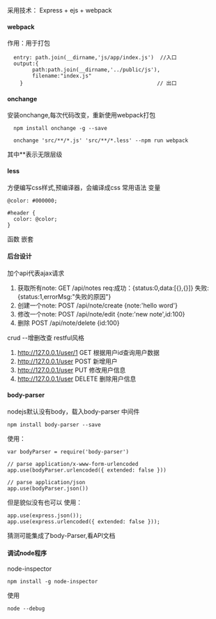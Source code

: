 采用技术：
Express + ejs + webpack

#### webpack
作用：用于打包
```
  entry: path.join(__dirname,'js/app/index.js')  //入口
  output:{
        path:path.join(__dirname,'../public/js'),
        filename:"index.js"
    }                                           // 出口
```

#### onchange
安装onchange,每次代码改变，重新使用webpack打包
```
  npm install onchange -g --save
```
```
  onchange 'src/**/*.js' 'src/**/*.less' --npm run webpack
```
其中**表示无限层级

#### less
方便编写css样式,预编译器，会编译成css
常用语法
变量
```
@color: #000000;

#header {
  color: @color;
}
```
函数
嵌套

#### 后台设计
加个api代表ajax请求
1. 获取所有note: GET /api/notes  req:成功：{status:0,data:[{},{}]} 失败:{status:1,errorMsg:"失败的原因"}
2. 创建一个note: POST /api/note/create  {note:'hello word'}
3. 修改一个note: POST /api/note/edit {note:'new note',id:100}
4. 删除 POST /api/note/delete {id:100}

crud --增删改查
restful风格
1. http://127.0.0.1/user/1 GET  根据用户id查询用户数据
2. http://127.0.0.1/user  POST 新增用户
3. http://127.0.0.1/user  PUT 修改用户信息
4. http://127.0.0.1/user  DELETE 删除用户信息

#### body-parser
nodejs默认没有body，载入body-parser 中间件
```
npm install body-parser --save
```
使用：
```
var bodyParser = require('body-parser')

// parse application/x-www-form-urlencoded
app.use(bodyParser.urlencoded({ extended: false }))

// parse application/json
app.use(bodyParser.json())
```
但是貌似没有也可以
使用：
```
app.use(express.json());
app.use(express.urlencoded({ extended: false }));
```
猜测可能集成了body-Parser,看API文档

#### 调试node程序
node-inspector
```
npm install -g node-inspector
```
使用
```
node --debug
```